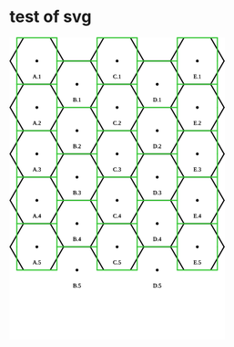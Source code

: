 # test of svg

![hexes overlaid with bricks](docs/images/bricks-over-hexes.svg?raw=true "Title")

[linked nested user guide]: docs/nested-user-guide.md "the linked nested user guide"
